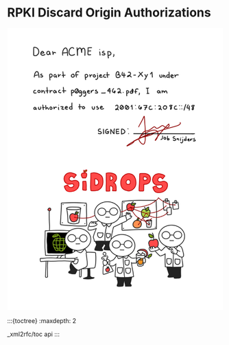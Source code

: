 # RPKI Discard Origin Authorizations

![sidrops](_static/b42_ipv6_loa.png)

:::{toctree}
:maxdepth: 2

_xml2rfc/toc
api
:::
